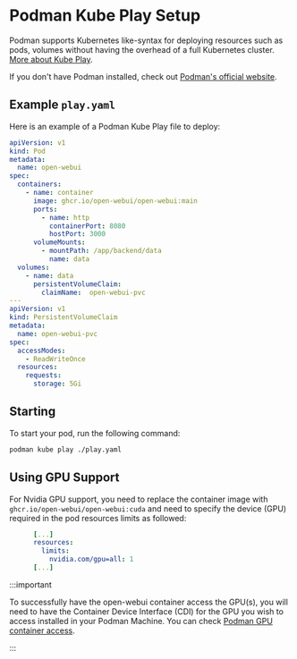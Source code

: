 # Podman Kube Play Setup

Podman supports Kubernetes like-syntax for deploying resources such as pods, volumes without having the overhead of a full Kubernetes cluster. [More about Kube Play](https://docs.podman.io/en/latest/markdown/podman-kube-play.1.html).

If you don't have Podman installed, check out [Podman's official website](https://podman.io/docs/installation).

## Example `play.yaml`

Here is an example of a Podman Kube Play file to deploy:

```yaml
apiVersion: v1
kind: Pod
metadata:
  name: open-webui
spec:
  containers:
    - name: container
      image: ghcr.io/open-webui/open-webui:main
      ports:
        - name: http
          containerPort: 8080
          hostPort: 3000
      volumeMounts:
        - mountPath: /app/backend/data
          name: data
  volumes:
    - name: data
      persistentVolumeClaim:
        claimName:  open-webui-pvc
---
apiVersion: v1
kind: PersistentVolumeClaim
metadata:
  name: open-webui-pvc
spec:
  accessModes:
    - ReadWriteOnce
  resources:
    requests:
      storage: 5Gi
```

## Starting

To start your pod, run the following command:

```bash
podman kube play ./play.yaml
```

## Using GPU Support

For Nvidia GPU support, you need to replace the container image with `ghcr.io/open-webui/open-webui:cuda` and need to specify the device (GPU) required in the pod resources limits as followed:

```yaml
      [...]
      resources:
        limits:
          nvidia.com/gpu=all: 1
      [...]
```

:::important

To successfully have the open-webui container access the GPU(s), 
you will need to have the Container Device Interface (CDI) for the GPU you wish to access installed in your Podman Machine. You can check [Podman GPU container access](https://podman-desktop.io/docs/podman/gpu).

:::
